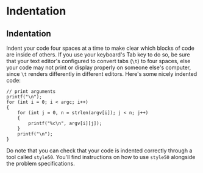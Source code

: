# Indentation

## Indentation

Indent your code four spaces at a time to make clear which blocks of code are
inside of others. If you use your keyboard's Tab key to do so, be sure that
your text editor's configured to convert tabs (`\t`) to four spaces, else
your code may not print or display properly on someone else's computer, since
`\t` renders differently in different editors. Here's some nicely indented
code:

	// print arguments
	printf("\n");
	for (int i = 0; i < argc; i++)
	{
		for (int j = 0, n = strlen(argv[i]); j < n; j++)
		{
			printf("%c\n", argv[i][j]);
		}
		printf("\n");
	}

Do note that you can check that your code is indented correctly through a tool called `style50`. You'll find instructions on how to use `style50` alongside the problem specifications.
